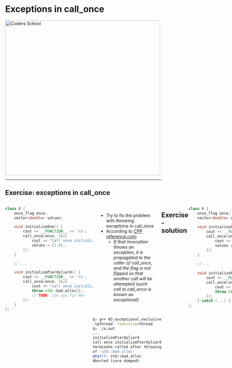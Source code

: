 <!-- .slide: data-background="#111111" -->

# Exceptions in call_once

<a href="https://coders.school">
    <img width="500" data-src="../coders_school_logo.png" alt="Coders School" class="plain">
</a>

___
<!-- .slide: style="font-size: .83em" -->

## Exercise: exceptions in call_once

<div style="display: flex;">

<div style="width: 56%;">

```c++
class X {
    once_flag once;
    vector<double> values;

    void initializeOne() {
        cout << __FUNCTION__ << '\n';
        call_once(once, [&]{
            cout << "Call once initializeOne\n";
            values = {1.0};
        });
    }

    // ...

    void initializePierdyliard() {
        cout << __FUNCTION__ << '\n';
        call_once(once, [&]{
            cout << "Call once initializePierdyliard\n";
            throw std::bad_alloc{};
            // TODO: Can you fix me?
        });
    }
};
```
<!-- .element: class="fragment fade-in" -->
</div>

<div style="width: 44%;">

<div style="padding: 20px;">

* <!-- .element: class="fragment fade-in" --> Try to fix the problem with throwing exceptions in call_once
* <!-- .element: class="fragment fade-in" --> According to <a href="https://en.cppreference.com/w/cpp/thread/call_once">CPP reference.com</a>:
  * <!-- .element: class="fragment fade-in" --> <i>If that invocation throws an exception, it is propagated to the caller of call_once, and the flag is not flipped so that another call will be attempted (such call to call_once is known as exceptional)</i>

</div>

```bash
$> g++ 03_exceptional_exclusive_calls.cpp
-lpthread -fsanitize=thread
$> ./a.out
...
initializePierdyliard
Call once initializePierdyliard
terminate called after throwing an instance
of 'std::bad_alloc'
what(): std::bad_alloc
Aborted (core dumped)
```
<!-- .element: class="fragment fade-in" -->

</div>

___
<!-- .slide: style="font-size: .85em" -->

## Exercise - solution

<div style="display: flex;">

<div style="width: 57%;">

```c++
class X {
    once_flag once;
    vector<double> values;
    
    void initializeOne() {
        cout << __FUNCTION__ << '\n';
        call_once(once, [&]{
            cout << "Call once initializeOne\n";
            values = {1.0};
        });
    }
    
    // ...
    
    void initializePierdyliard() try {
        cout << __FUNCTION__ << '\n';
        call_once(once, [&]{
            cout << "Call once initializePierdyliard\n";
            throw std::bad_alloc{};
        });
    } catch (...) { /* ignore exceptions */ }
};
```
<!-- .element: class="fragment fade-in" -->
</div>

<div style="width: 43%;">

<div style="padding: 20px;">

* <!-- .element: class="fragment fade-in" --> Try to fix the problem with throwing exceptions in call_once
* <!-- .element: class="fragment fade-in" --> According to <a href="https://en.cppreference.com/w/cpp/thread/call_once">CPP reference.com</a>:
* <!-- .element: class="fragment fade-in" --> If that invocation throws an exception, it is propagated to the caller of call_once, and the flag is not flipped so that another call will be attempted (such call to call_once is known as exceptional)
* <!-- .element: class="fragment fade-in" --> <b>NOT POSSIBLE! (At least for me 🙂)</b>

</div>

```bash
$> g++ 03_exceptional_exclusive_calls.cpp
-lpthread -fsanitize=thread
$> ./a.out
...
initializePierdyliard
Call once initializePierdyliard
initializeOne
(hang up)
```
<!-- .element: class="fragment fade-in" -->

</div>

___
<!-- .slide: style="color: #555" -->

## Exceptions in call_once - bug in standard library implementation

* If once_flag is in the "called" state, call_once immediately returns - return (passive call)
* <!-- .element: style="color: #fff" --> If once_flag is in the "not called" state, call_once executes the passed function, passing further arguments to it (active call)
  * If the function throws an exception, it is propagated on, and `once_flag` is not set to "called state" (exceptional call), so different `call_once` can be called <span style="color: #f33">(at least in theory 🙂) - [implementation bug](https://github.com/PaddlePaddle/Paddle/issues/6681), [example at cppreference.com](https://en.cppreference.com/w/cpp/thread/call_once#Example) also doesn't work, supposedly works in MSVC (Visual Studio Compiler)</span>
  * <!-- .element: style="color: #555" --> If the function ends normally, once_flag is set to the "called" state. It is guaranteed that all other calls will be passive.
* Multiple active calls on the same once_flag are queued.
* If the same flag is used for concurrent calls to different functions, it is not specified which function will be called.

___
<!-- .slide: style="color: #bbb" -->

## Useful links

* <!-- .element: class="fragment fade-in" --> <a href="http://www.open-std.org/jtc1/sc22/wg21/docs/papers/2007/n2393.html">C++ Atomic Types and Operations (C++ Standard)</a>
* <!-- .element: class="fragment fade-in" --> <a href="https://en.cppreference.com/w/cpp/language/memory_model">C++ Memory model on cppreference.com</a>
* <!-- .element: class="fragment fade-in" --> <a href="https://en.cppreference.com/w/cpp/atomic/memory_order">std::memory_order on cppreference.com</a>
* <!-- .element: class="fragment fade-in" --> <a href="https://en.cppreference.com/w/cpp/thread/call_once">std::call_once on cppreference.com</a>
* <!-- .element: class="fragment fade-in" --> <a href="https://en.cppreference.com/w/cpp/thread/once_flag">std::once_flag on cppreference.com</a>
  * <!-- .element: class="fragment fade-in" --> <a href="https://github.com/PaddlePaddle/Paddle/issues/6681">STL bug in exception handling in call_once</a>
  * <!-- .element: class="fragment fade-in" --> <a href="https://stackoverflow.com/questions/26985370/stdcall-once-vs-stdmutex-for-thread-safe-initialization">call_once vs mutex on stackoverflow</a>
* <!-- .element: class="fragment fade-in" --> <a href="https://stackoverflow.com/questions/17712001/how-is-meyers-implementation-of-a-singleton-actually-a-singleton">Meyers Singleton on stackoverflow</a>
